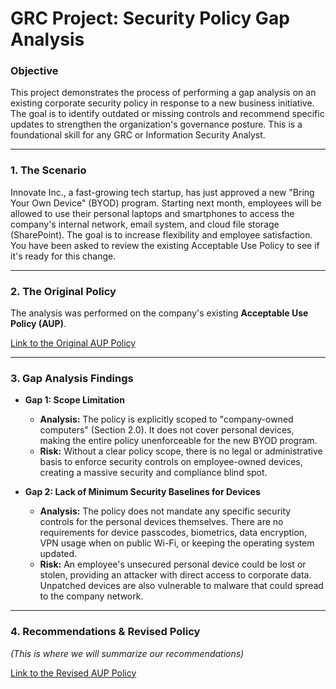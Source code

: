 # GRC Project: Security Policy Gap Analysis

### Objective
This project demonstrates the process of performing a gap analysis on an existing corporate security policy in response to a new business initiative. The goal is to identify outdated or missing controls and recommend specific updates to strengthen the organization's governance posture. This is a foundational skill for any GRC or Information Security Analyst.

---

### 1. The Scenario
Innovate Inc., a fast-growing tech startup, has just approved a new "Bring Your Own Device" (BYOD) program. Starting next month, employees will be allowed to use their personal laptops and smartphones to access the company's internal network, email system, and cloud file storage (SharePoint). The goal is to increase flexibility and employee satisfaction. You have been asked to review the existing Acceptable Use Policy to see if it's ready for this change.

---

### 2. The Original Policy
The analysis was performed on the company's existing **Acceptable Use Policy (AUP)**.

[Link to the Original AUP Policy](./Original_AUP_Policy.md)

---

### 3. Gap Analysis Findings

* **Gap 1: Scope Limitation**
    * **Analysis:** The policy is explicitly scoped to "company-owned computers" (Section 2.0). It does not cover personal devices, making the entire policy unenforceable for the new BYOD program.
    * **Risk:** Without a clear policy scope, there is no legal or administrative basis to enforce security controls on employee-owned devices, creating a massive security and compliance blind spot.
 
* **Gap 2: Lack of Minimum Security Baselines for Devices**
    * **Analysis:** The policy does not mandate any specific security controls for the personal devices themselves. There are no requirements for device passcodes, biometrics, data encryption, VPN usage when on public Wi-Fi, or keeping the operating system updated.
    * **Risk:** An employee's unsecured personal device could be lost or stolen, providing an attacker with direct access to corporate data. Unpatched devices are also vulnerable to malware that could spread to the company network.
---

### 4. Recommendations & Revised Policy
*_(This is where we will summarize our recommendations)_*

[Link to the Revised AUP Policy](./Revised_AUP_Policy.md)
